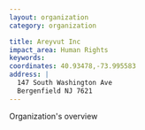 ```yaml
---
layout: organization
category: organization

title: Areyvut Inc
impact_area: Human Rights
keywords: 
coordinates: 40.93478,-73.995583
address: |
  147 South Washington Ave
  Bergenfield NJ 7621
---
```

Organization's overview
